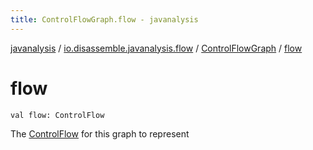 ```yaml
---
title: ControlFlowGraph.flow - javanalysis
---
```


[javanalysis](../../index.html) / [io.disassemble.javanalysis.flow](../index.html) / [ControlFlowGraph](index.html) / [flow](./flow.html)

# flow

`val flow: ControlFlow`

The [ControlFlow](#) for this graph to represent

